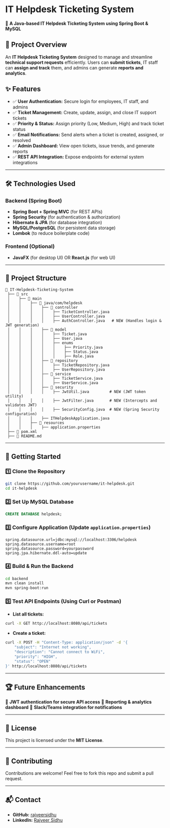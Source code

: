# IT Helpdesk Ticketing System

🚀 **A Java-based IT Helpdesk Ticketing System using Spring Boot & MySQL**

## 📌 Project Overview
An **IT Helpdesk Ticketing System** designed to manage and streamline **technical support requests** efficiently. Users can **submit tickets**, IT staff can **assign and track** them, and admins can generate **reports and analytics**.

## ✨ Features
- ✅ **User Authentication:** Secure login for employees, IT staff, and admins
- ✅ **Ticket Management:** Create, update, assign, and close IT support tickets
- ✅ **Priority & Status:** Assign priority (Low, Medium, High) and track ticket status
- ✅ **Email Notifications:** Send alerts when a ticket is created, assigned, or resolved
- ✅ **Admin Dashboard:** View open tickets, issue trends, and generate reports
- ✅ **REST API Integration:** Expose endpoints for external system integrations

---

## 🛠️ Technologies Used
### **Backend (Spring Boot)**
- **Spring Boot + Spring MVC** (for REST APIs)
- **Spring Security** (for authentication & authorization)
- **Hibernate & JPA** (for database integration)
- **MySQL/PostgreSQL** (for persistent data storage)
- **Lombok** (to reduce boilerplate code)

### **Frontend (Optional)**
- **JavaFX** (for desktop UI) OR **React.js** (for web UI)

---
## 📂 Project Structure
```
📂 IT-Helpdesk-Ticketing-System
 ├── 📂 src
 │    ├── 📂 main
 │    │    ├── 📂 java/com/helpdesk
 │    │    │    ├── 📂 controller
 │    │    │    │    ├── TicketController.java
 │    │    │    │    ├── UserController.java
 │    │    │    │    ├── AuthController.java   # NEW (Handles login & JWT generation)
 │    │    │    ├── 📂 model
 │    │    │    │    ├── Ticket.java
 │    │    │    │    ├── User.java
 │    │    │    │    ├── enums
 │    │    │    │    │    ├── Priority.java
 │    │    │    │    │    ├── Status.java
 │    │    │    │    │    ├── Role.java
 │    │    │    ├── 📂 repository
 │    │    │    │    ├── TicketRepository.java
 │    │    │    │    ├── UserRepository.java
 │    │    │    ├── 📂 service
 │    │    │    │    ├── TicketService.java
 │    │    │    │    ├── UserService.java
 │    │    │    ├── 📂 security
 │    │    │    │    ├── JwtUtil.java         # NEW (JWT token utility)
 │    │    │    │    ├── JwtFilter.java       # NEW (Intercepts and validates JWT)
 │    │    │    │    ├── SecurityConfig.java  # NEW (Spring Security configuration)
 │    │    │    ├── ITHelpdeskApplication.java
 │    │    ├── 📂 resources
 │    │    │    ├── application.properties
 ├── 📄 pom.xml
 ├── 📄 README.md

```

---

## 🚀 Getting Started
### 1️⃣ **Clone the Repository**
```bash
git clone https://github.com/yourusername/it-helpdesk.git
cd it-helpdesk
```

### 2️⃣ **Set Up MySQL Database**
```sql
CREATE DATABASE helpdesk;
```

### 3️⃣ **Configure Application** (Update `application.properties`)
```properties
spring.datasource.url=jdbc:mysql://localhost:3306/helpdesk
spring.datasource.username=root
spring.datasource.password=yourpassword
spring.jpa.hibernate.ddl-auto=update
```

### 4️⃣ **Build & Run the Backend**
```bash
cd backend
mvn clean install
mvn spring-boot:run
```

### 5️⃣ **Test API Endpoints** (Using Curl or Postman)
- **List all tickets:**
```bash
curl -X GET http://localhost:8080/api/tickets
```
- **Create a ticket:**
```bash
curl -X POST -H "Content-Type: application/json" -d '{
    "subject": "Internet not working",
    "description": "Cannot connect to WiFi",
    "priority": "HIGH",
    "status": "OPEN"
}' http://localhost:8080/api/tickets
```

---

## 🏆 Future Enhancements
📌 **JWT authentication for secure API access**
📌 **Reporting & analytics dashboard**
📌 **Slack/Teams integration for notifications**

---

## 📜 License
This project is licensed under the **MIT License**.

---

## 🤝 Contributing
Contributions are welcome! Feel free to fork this repo and submit a pull request.

---

## 📬 Contact
- **GitHub:** [rajveersidhu](https://github.com/rajveersidhu)
- **LinkedIn:** [Rajveer Sidhu](https://linkedin.com/in/rajveer-sidhu)
